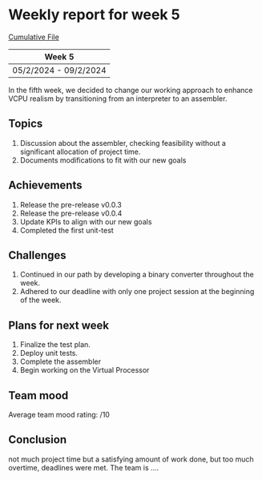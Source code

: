 # Weekly report for week 5
[Cumulative File](cumulative.md)

| Week 5 |
| --- |
| 05/2/2024 - 09/2/2024 |

In the fifth week, we decided to change our working approach to enhance VCPU realism by transitioning from an interpreter to an assembler.

## Topics

1. Discussion about the assembler, checking feasibility without a significant allocation of project time.
2. Documents modifications to fit with our new goals

## Achievements

1. Release the pre-release v0.0.3
2. Release the pre-release v0.0.4
3. Update KPIs to align with our new goals
4. Completed the first unit-test

## Challenges

1. Continued in our path by developing a binary converter throughout the week.
2. Adhered to our deadline with only one project session at the beginning of the week.

## Plans for next week

1. Finalize the test plan.
2. Deploy unit tests.
3. Complete the assembler
4. Begin working on the Virtual Processor

## Team mood

Average team mood rating: /10

## Conclusion

not much project time but a satisfying amount of work done, but too much overtime, deadlines were met.
The team is .... 